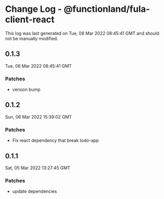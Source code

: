 # Change Log - @functionland/fula-client-react

This log was last generated on Tue, 08 Mar 2022 08:45:41 GMT and should not be manually modified.

## 0.1.3
Tue, 08 Mar 2022 08:45:41 GMT

### Patches

- version bump

## 0.1.2
Sun, 06 Mar 2022 15:39:02 GMT

### Patches

- Fix react dependency that break todo-app

## 0.1.1
Sat, 05 Mar 2022 13:27:45 GMT

### Patches

- update dependencies

